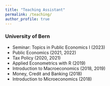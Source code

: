 ```yaml
---
title: "Teaching Assistant"
permalink: /teaching/
author_profile: true
---
```


### University of Bern
- Seminar: Topics in Public Economics I (2023)
- Public Economics (2021, 2022)
- Tax Policy (2020, 2021)
- Applied Econometrics with R (2019)
- Introduction to Macroeconomics (2018, 2019)
- Money, Credit and Banking (2018)
- Introduction to Microeconomics (2018)

